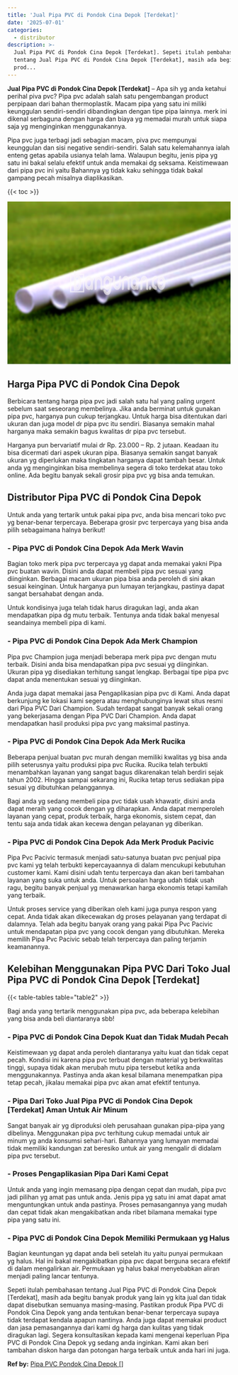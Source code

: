 ```yaml
---
title: 'Jual Pipa PVC di Pondok Cina Depok [Terdekat]'
date: '2025-07-01'
categories:
  - distributor
description: >-
  Jual Pipa PVC di Pondok Cina Depok [Terdekat]. Sepeti itulah pembahasan
  tentang Jual Pipa PVC di Pondok Cina Depok [Terdekat], masih ada begitu banyak
  prod...
---
```


**Jual Pipa PVC di Pondok Cina Depok \[Terdekat\]** – Apa sih yg anda ketahui perihal piva pvc? Pipa pvc adalah salah satu pengembangan product perpipaan dari bahan thermoplastik. Macam pipa yang satu ini miliki keunggulan sendiri-sendiri dibandingkan dengan tipe pipa lainnya. merk ini dikenal serbaguna dengan harga dan biaya yg memadai murah untuk siapa saja yg menginginkan menggunakannya.

Pipa pvc juga terbagi jadi sebagian macam, piva pvc mempunyai keunggulan dan sisi negative sendiri-sendiri. Salah satu kelemahannya ialah enteng getas apabila usianya telah lama. Walaupun begitu, jenis pipa yg satu ini bakal selalu efektif untuk anda memakai dg seksama. Keistimewaan dari pipa pvc ini yaitu Bahannya yg tidak kaku sehingga tidak bakal gampang pecah misalnya diaplikasikan.

{{< toc >}}

![Jual Pipa PVC di Pondok Cina Depok [Terdekat]](/images/jaul-pipa-pvc-55.png)

## Harga Pipa PVC di Pondok Cina Depok

Berbicara tentang harga pipa pvc jadi salah satu hal yang paling urgent sebelum saat seseorang membelinya. Jika anda berminat untuk gunakan pipa pvc, harganya pun cukup terjangkau. Untuk harga bisa ditentukan dari ukuran dan juga model dr pipa pvc itu sendiri. Biasanya semakin mahal harganya maka semakin bagus kwalitas dr pipa pvc tersebut.

Harganya pun bervariatif mulai dr Rp. 23.000 – Rp. 2 jutaan. Keadaan itu bisa dicermati dari aspek ukuran pipa. Biasanya semakin sangat banyak ukuran yg diperlukan maka tingkatan harganya dapat tambah besar. Untuk anda yg menginginkan bisa membelinya segera di toko terdekat atau toko online. Ada begitu banyak sekali grosir pipa pvc yg bisa anda temukan.

## Distributor Pipa PVC di Pondok Cina Depok

Untuk anda yang tertarik untuk pakai pipa pvc, anda bisa mencari toko pvc yg benar-benar terpercaya. Beberapa grosir pvc terpercaya yang bisa anda pilih sebagaimana halnya berikut!

### \- Pipa PVC di Pondok Cina Depok Ada Merk Wavin

Bagian toko merk pipa pvc terpercaya yg dapat anda memakai yakni Pipa pvc buatan wavin. Disini anda dapat membeli pipa pvc sesuai yang diinginkan. Berbagai macam ukuran pipa bisa anda peroleh di sini akan sesuai keinginan. Untuk harganya pun lumayan terjangkau, pastinya dapat sangat bersahabat dengan anda.

Untuk kondisinya juga telah tidak harus diragukan lagi, anda akan mendapatkan pipa dg mutu terbaik. Tentunya anda tidak bakal menyesal seandainya membeli pipa di kami.

### \- Pipa PVC di Pondok Cina Depok Ada Merk Champion

Pipa pvc Champion juga menjadi beberapa merk pipa pvc dengan mutu terbaik. Disini anda bisa mendapatkan pipa pvc sesuai yg diinginkan. Ukuran pipa yg disediakan terhitung sangat lengkap. Berbagai tipe pipa pvc dapat anda menentukan sesuai yg diinginkan.

Anda juga dapat memakai jasa Pengaplikasian pipa pvc di Kami. Anda dapat berkunjung ke lokasi kami segera atau menghubunginya lewat situs resmi dari Pipa PVC Dari Champion. Sudah terdapat sangat banyak sekali orang yang bekerjasama dengan Pipa PVC Dari Champion. Anda dapat mendapatkan hasil produksi pipa pvc yang maksimal pastinya.

### \- Pipa PVC di Pondok Cina Depok Ada Merk Rucika

Beberapa penjual buatan pvc murah dengan memiliki kwalitas yg bisa anda pilih seterusnya yaitu produksi pipa pvc Rucika. Rucika telah terbukti menambahkan layanan yang sangat bagus dikarenakan telah berdiri sejak tahun 2002. Hingga sampai sekarang ini, Rucika tetap terus sediakan pipa sesuai yg dibutuhkan pelanggannya.

Bagi anda yg sedang membeli pipa pvc tidak usah khawatir, disini anda dapat meraih yang cocok dengan yg diharapkan. Anda dapat memperoleh layanan yang cepat, produk terbaik, harga ekonomis, sistem cepat, dan tentu saja anda tidak akan kecewa dengan pelayanan yg diberikan.

### \- Pipa PVC di Pondok Cina Depok Ada Merk Produk Pacivic

Pipa Pvc Pacivic termasuk menjadi satu-satunya buatan pvc penjual pipa pvc kami yg telah terbukti kepercayaannya di dalam mencukupi kebutuhan customer kami. Kami disini udah tentu terpercaya dan akan beri tambahan layanan yang suka untuk anda. Untuk persoalan harga udah tidak usah ragu, begitu banyak penjual yg menawarkan harga ekonomis tetapi kamilah yang terbaik.

Untuk proses service yang diberikan oleh kami juga punya respon yang cepat. Anda tidak akan dikecewakan dg proses pelayanan yang terdapat di dalamnya. Telah ada begitu banyak orang yang pakai Pipa Pvc Pacivic untuk mendapatan pipa pvc yang cocok dengan yang dibutuhkan. Mereka memilih Pipa Pvc Pacivic sebab telah terpercaya dan paling terjamin keamanannya.

## Kelebihan Menggunakan Pipa PVC Dari Toko Jual Pipa PVC di Pondok Cina Depok \[Terdekat\]

{{< table-tables table="table2" >}}

Bagi anda yang tertarik menggunakan pipa pvc, ada beberapa kelebihan yang bisa anda beli diantaranya sbb!

### \- Pipa PVC di Pondok Cina Depok Kuat dan Tidak Mudah Pecah

Keistimewaan yg dapat anda peroleh diantaranya yaitu kuat dan tidak cepat pecah. Kondisi ini karena pipa pvc terbuat dengan material yg berkwalitas tinggi, supaya tidak akan merubah mutu pipa tersebut ketika anda menggunakannya. Pastinya anda akan kesal bilamana menempatkan pipa tetap pecah, jikalau memakai pipa pvc akan amat efektif tentunya.

### \- Pipa Dari Toko Jual Pipa PVC di Pondok Cina Depok \[Terdekat\] Aman Untuk Air Minum

Sangat banyak air yg diproduksi oleh perusahaan gunakan pipa-pipa yang dibelinya. Menggunakan pipa pvc terhitung cukup memadai untuk air minum yg anda konsumsi sehari-hari. Bahannya yang lumayan memadai tidak memiliki kandungan zat beresiko untuk air yang mengalir di didalam pipa pvc tersebut.

### \- Proses Pengaplikasian Pipa Dari Kami Cepat

Untuk anda yang ingin memasang pipa dengan cepat dan mudah, pipa pvc jadi pilihan yg amat pas untuk anda. Jenis pipa yg satu ini amat dapat amat menguntungkan untuk anda pastinya. Proses pemasangannya yang mudah dan cepat tidak akan mengakibatkan anda ribet bilamana memakai type pipa yang satu ini.

### \- Pipa PVC di Pondok Cina Depok Memiliki Permukaan yg Halus

Bagian keuntungan yg dapat anda beli setelah itu yaitu punyai permukaan yg halus. Hal ini bakal mengakibatkan pipa pvc dapat berguna secara efektif di dalam mengalirkan air. Permukaan yg halus bakal menyebabkan aliran menjadi paling lancar tentunya.

Sepeti itulah pembahasan tentang Jual Pipa PVC di Pondok Cina Depok \[Terdekat\], masih ada begitu banyak produk yang lain yg kita jual dan tidak dapat disebutkan semuanya masing-masing. Pastikan produk Pipa PVC di Pondok Cina Depok yang anda tentukan benar-benar terpercaya supaya tidak terdapat kendala apapun nantinya. Anda juga dapat memakai product dan jasa pemasangannya dari kami dg harga dan kulitas yang tidak diragukan lagi. Segera konsultasikan kepada kami mengenai keperluan Pipa PVC di Pondok Cina Depok yg sedang anda inginkan. Kami akan beri tambahan diskon harga dan potongan harga terbaik untuk anda hari ini juga.

**Ref by:** [Pipa PVC Pondok Cina Depok []](https://id.wikipedia.org/wiki/Pipa)
